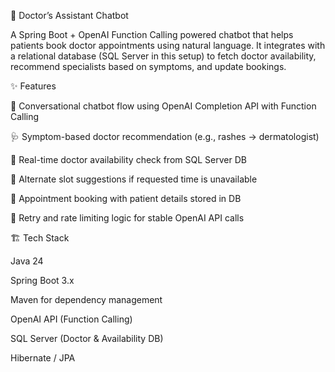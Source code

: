 🏥 Doctor’s Assistant Chatbot

A Spring Boot + OpenAI Function Calling powered chatbot that helps patients book doctor appointments using natural language.
It integrates with a relational database (SQL Server in this setup) to fetch doctor availability, recommend specialists based on symptoms, and update bookings.

✨ Features

💬 Conversational chatbot flow using OpenAI Completion API with Function Calling

🩺 Symptom-based doctor recommendation (e.g., rashes → dermatologist)

📅 Real-time doctor availability check from SQL Server DB

🔄 Alternate slot suggestions if requested time is unavailable

📝 Appointment booking with patient details stored in DB

🔐 Retry and rate limiting logic for stable OpenAI API calls

🏗️ Tech Stack

Java 24

Spring Boot 3.x

Maven for dependency management

OpenAI API (Function Calling)

SQL Server (Doctor & Availability DB)

Hibernate / JPA
